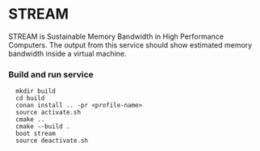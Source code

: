 # STREAM

STREAM is Sustainable Memory Bandwidth in High Performance Computers. The output from this service should show estimated memory bandwidth inside a virtual machine.

### Build and run service

```
  mkdir build
  cd build
  conan install .. -pr <profile-name>
  source activate.sh
  cmake ..
  cmake --build .
  boot stream
  source deactivate.sh
```
